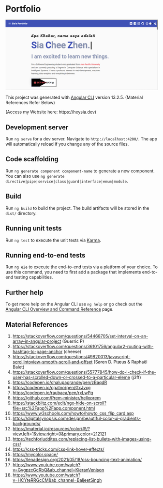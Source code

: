 # Portfolio

<img src="web.PNG">

This project was generated with [Angular CLI](https://github.com/angular/angular-cli) version 13.2.5. (Material References Refer Below)

(Access my Website here: https://heysia.dev)

## Development server

Run `ng serve` for a dev server. Navigate to `http://localhost:4200/`. The app will automatically reload if you change any of the source files.

## Code scaffolding

Run `ng generate component component-name` to generate a new component. You can also use `ng generate directive|pipe|service|class|guard|interface|enum|module`.

## Build

Run `ng build` to build the project. The build artifacts will be stored in the `dist/` directory.

## Running unit tests

Run `ng test` to execute the unit tests via [Karma](https://karma-runner.github.io).

## Running end-to-end tests

Run `ng e2e` to execute the end-to-end tests via a platform of your choice. To use this command, you need to first add a package that implements end-to-end testing capabilities.

## Further help

To get more help on the Angular CLI use `ng help` or go check out the [Angular CLI Overview and Command Reference](https://angular.io/cli) page.

## Material References
1. https://stackoverflow.com/questions/54468705/set-interval-on-an-array-in-angular-project (Guerric P)
2. https://stackoverflow.com/questions/36101756/angular2-routing-with-hashtag-to-page-anchor (cheese)
3. https://stackoverflow.com/questions/49820013/javascript-scrollintoview-smooth-scroll-and-offset (Søren D. Ptæus & Raphaël Balet)
4. https://stackoverflow.com/questions/55777845/how-do-i-check-if-the-user-has-scrolled-down-or-crossed-to-a-particular-eleme (j3ff)
5. https://codepen.io/chalupagrande/pen/zBaqdR
6. https://codepen.io/cgatno/pen/GxJvxg
7. https://codepen.io/raubaca/pen/rxLwPq
8. https://github.com/Prem-minister/helloprem
9. https://stackblitz.com/edit/ngx-hide-on-scroll?file=src%2Fapp%2Fapp.component.html
10. https://www.w3schools.com/howto/howto_css_flip_card.asp
11. https://digitalsynopsis.com/design/beautiful-color-ui-gradients-backgrounds/
12. https://material.io/resources/color/#!/?view.left=1&view.right=0&primary.color=212121
13. https://techforluddites.com/replacing-list-bullets-with-images-using-css/
14. https://css-tricks.com/css-link-hover-effects/
15. https://mycolor.space/
16. https://lenadesign.org/2021/05/18/css-bouncing-text-animation/
17. https://www.youtube.com/watch?v=GvgpzcGcRbQ&ab_channel=KieranVenison
18. https://www.youtube.com/watch?v=HCYteRRGcCM&ab_channel=BaljeetSingh

